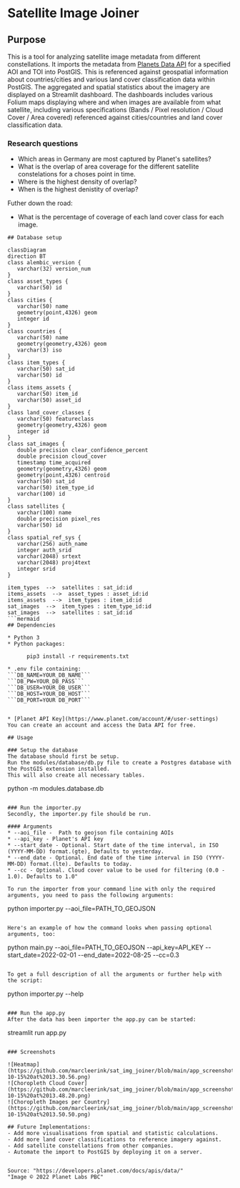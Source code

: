 # Satellite Image Joiner

## Purpose
This is a tool for analyzing satellite image metadata from different constellations. It imports the metadata from [Planets Data API](https://developers.planet.com/docs/apis/data/) for a specified AOI and TOI into PostGIS. This is referenced against geospatial information about countries/cities and various land cover classification data within PostGIS. 
The aggregated and spatial statistics about the imagery are displayed on a Streamlit dashboard.  The dashboards includes various Folium maps displaying where and when images are available from what satellite, including various specifications (Bands / Pixel resolution / Cloud Cover / Area covered) referenced against cities/countries and land cover classification data. 

### Research questions
* Which areas in Germany are most captured by Planet's satellites?
* What is the overlap of area coverage for the different satellite constelations for a choses point in time.
* Where is the highest density of overlap?
* When is the highest denistity of overlap?

Futher down the road:
* What is the percentage of coverage of each land cover class for each image.

```mermaid
## Database setup

classDiagram
direction BT
class alembic_version {
   varchar(32) version_num
}
class asset_types {
   varchar(50) id
}
class cities {
   varchar(50) name
   geometry(point,4326) geom
   integer id
}
class countries {
   varchar(50) name
   geometry(geometry,4326) geom
   varchar(3) iso
}
class item_types {
   varchar(50) sat_id
   varchar(50) id
}
class items_assets {
   varchar(50) item_id
   varchar(50) asset_id
}
class land_cover_classes {
   varchar(50) featureclass
   geometry(geometry,4326) geom
   integer id
}
class sat_images {
   double precision clear_confidence_percent
   double precision cloud_cover
   timestamp time_acquired
   geometry(geometry,4326) geom
   geometry(point,4326) centroid
   varchar(50) sat_id
   varchar(50) item_type_id
   varchar(100) id
}
class satellites {
   varchar(100) name
   double precision pixel_res
   varchar(50) id
}
class spatial_ref_sys {
   varchar(256) auth_name
   integer auth_srid
   varchar(2048) srtext
   varchar(2048) proj4text
   integer srid
}

item_types  -->  satellites : sat_id:id
items_assets  -->  asset_types : asset_id:id
items_assets  -->  item_types : item_id:id
sat_images  -->  item_types : item_type_id:id
sat_images  -->  satellites : sat_id:id
```mermaid
## Dependencies

* Python 3
* Python packages:

      pip3 install -r requirements.txt

* .env file containing:
```DB_NAME=YOUR_DB_NAME```
```DB_PW=YOUR_DB_PASS```
```DB_USER=YOUR_DB_USER```
```DB_HOST=YOUR_DB_HOST```
```DB_PORT=YOUR DB_PORT```


* [Planet API Key](https://www.planet.com/account/#/user-settings) 
You can create an account and access the Data API for free.

## Usage

### Setup the database
The database should first be setup.
Run the modules/database/db.py file to create a Postgres database with the PostGIS extension installed. 
This will also create all necessary tables.
```
python -m modules.database.db
```

### Run the importer.py
Secondly, the importer.py file should be run.

#### Arguments 
* --aoi_file -  Path to geojson file containing AOIs
* --api_key - Planet's API key
* --start_date - Optional. Start date of the time interval, in ISO (YYYY-MM-DD) format.(gte), Defaults to yesterday.
* --end_date - Optional. End date of the time interval in ISO (YYYY-MM-DD) format.(lte). Defaults to today.
* --cc - Optional. Cloud cover value to be used for filtering (0.0 - 1.0). Defaults to 1.0"

To run the importer from your command line with only the required arguments, you need to pass the following arguments:

```
python importer.py --aoi_file=PATH_TO_GEOJSON
```

Here's an example of how the command looks when passing optional arguments, too:

```
python main.py --aoi_file=PATH_TO_GEOJSON --api_key=API_KEY --start_date=2022-02-01 --end_date=2022-08-25 --cc=0.3
```

To get a full description of all the arguments or further help with the script:

```
python importer.py --help
```

### Run the app.py
After the data has been importer the app.py can be started:

```
streamlit run app.py
```

### Screenshots

![Heatmap](https://github.com/marcleerink/sat_img_joiner/blob/main/app_screenshots/Screenshot%202022-10-15%20at%2013.30.56.png)
![Choropleth Cloud Cover](https://github.com/marcleerink/sat_img_joiner/blob/main/app_screenshots/Screenshot%202022-10-15%20at%2013.48.20.png)
![Choropleth Images per Country](https://github.com/marcleerink/sat_img_joiner/blob/main/app_screenshots/Screenshot%202022-10-15%20at%2013.50.50.png)

## Future Implementations:
- Add more visualisations from spatial and statistic calculations.
- Add more land cover classifications to reference imagery against.
- Add satellite constellations from other companies.
- Automate the import to PostGIS by deploying it on a server.


Source: "https://developers.planet.com/docs/apis/data/"
"Image © 2022 Planet Labs PBC"